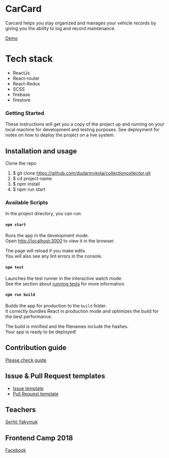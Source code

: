 # CarCard

Carcard helps you stay organized and manages your vehicle records by giving you the ability to log and record maintenance.

[Demo](https://dudarmykola.github.io/carcard/)

# Tech stack
 - ReactJs
 - React-router
 - React-Redux
 - SCSS
 - firebase
 - firestore

### Getting Started
These instructions will get you a copy of the project up and running on your local machine for development and testing purposes. See deployment for notes on how to deploy the project on a live system.

## Installation and usage

Clone the repo

1.  $ git clone https://github.com/dudarmykola/collectioncollector.git
2.  $ cd project-name
3.  $ npm install
4.  $ npm run start
### Available Scripts

In the project directory, you can run:

#### `npm start`

Runs the app in the development mode.<br>
Open [http://localhost:3000](http://localhost:3000) to view it in the browser.

The page will reload if you make edits.<br>
You will also see any lint errors in the console.

#### `npm test`

Launches the test runner in the interactive watch mode.<br>
See the section about [running tests](https://facebook.github.io/create-react-app/docs/running-tests) for more information.

#### `npm run build`

Builds the app for production to the `build` folder.<br>
It correctly bundles React in production mode and optimizes the build for the best performance.

The build is minified and the filenames include the hashes.<br>
Your app is ready to be deployed!

## Contribution guide

[Please check guide](https://github.com/dudarmykola/carcard/blob/master/.github/CONTRIBUTING.md)

## Issue & Pull Request templates

  * [Issue template](https://github.com/dudarmykola/carcard/blob/master/.github/ISSUE_TEMPLATE.md)
  * [Pull Request template](https://github.com/dudarmykola/carcard/blob/master/.github/PULL_REQUEST_TEMPLATE.md)

## Teachers

[Serhii Yakymuk](https://github.com/serhii-yakymuk)

## Frontend Camp 2018
[Facebook](https://www.facebook.com/groups/270300106928894)

